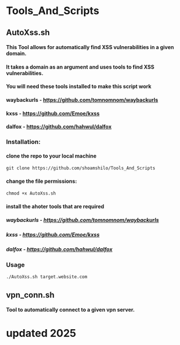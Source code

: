# Tools_And_Scripts
 

## AutoXss.sh 

#### This Tool allows for automatically find XSS vulnerabilities in a given domain.
#### It takes a domain as an argument and uses tools to find XSS vulnerabilities.
#### You will need these tools installed to make this script work

#### waybackurls - https://github.com/tomnomnom/waybackurls
#### kxss - https://github.com/Emoe/kxss
#### dalfox - https://github.com/hahwul/dalfox

### Installation:

#### clone the repo to your local machine

```
git clone https://github.com/shoamshilo/Tools_And_Scripts
```

#### change the file permissions:
```
chmod +x AutoXss.sh
```

#### install the ahoter tools that are required

##### waybackurls - https://github.com/tomnomnom/waybackurls
##### kxss - https://github.com/Emoe/kxss
##### dalfox - https://github.com/hahwul/dalfox

### Usage 

```
./AutoXss.sh target.website.com
```

## vpn_conn.sh 

#### Tool to automatically connect to a given vpn server. 

# updated 2025